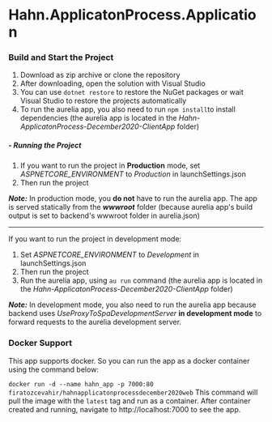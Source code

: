 # Hahn.ApplicatonProcess.Application

### Build and Start the Project
1. Download as zip archive or clone the repository
2. After downloading, open the solution with Visual Studio
3. You can use `dotnet restore` to restore the NuGet packages or wait Visual Studio to restore the projects automatically
4. To run the aurelia app, you also need to run `npm install`to install dependencies
(the aurelia app is located in the _Hahn-ApplicatonProcess-December2020-ClientApp_ folder)


##### - Running the Project
 1. If you want to run the project in **Production** mode, set _ASPNETCORE_ENVIRONMENT_ to _Production_ in launchSettings.json
2. Then run the project
 
**_Note:_** In production mode, you **do not** have to run the aurelia app. The app is served statically from the ___wwwroot___ folder (because aurelia app's build output is set to backend's wwwroot folder in aurelia.json)
- - -
If you want to run the project in development mode:
1. Set _ASPNETCORE_ENVIRONMENT_ to _Development_ in launchSettings.json
2. Then run the project
3. Run the aurelia app, using `au run` command 
(the aurelia app is located in the _Hahn-ApplicatonProcess-December2020-ClientApp_ folder)

**_Note:_** In development mode, you also need to run the aurelia app because backend uses _UseProxyToSpaDevelopmentServer_ __in development mode__ to forward requests to the aurelia development server.



### Docker Support
This app supports docker. So you can run the app as a docker container using the command below:

`docker run -d --name hahn_app -p 7000:80 firatozcevahir/hahnapplicatonprocessdecember2020web`
This command will pull the image with the `latest` tag and run as a container.
After container created and running, navigate to http://localhost:7000 to see the app.

